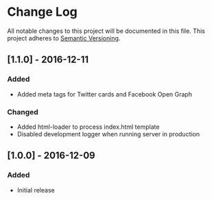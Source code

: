 # Change Log
All notable changes to this project will be documented in this file.
This project adheres to [Semantic Versioning](http://semver.org).

## [1.1.0] - 2016-12-11
### Added
- Added meta tags for Twitter cards and Facebook Open Graph

### Changed
- Added html-loader to process index.html template
- Disabled development logger when running server in production

## [1.0.0] - 2016-12-09
### Added
- Initial release